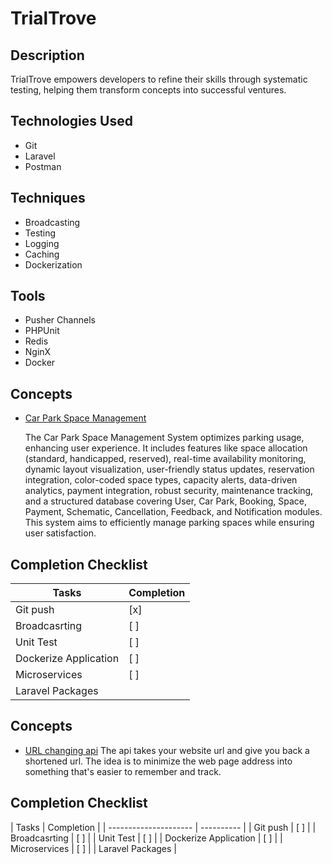 # TrialTrove

## Description

TrialTrove empowers developers to refine their skills through systematic testing, helping them transform concepts into successful ventures.

## Technologies Used

- Git
- Laravel
- Postman

## Techniques

- Broadcasting
- Testing
- Logging
- Caching
- Dockerization

## Tools

- Pusher Channels
- PHPUnit
- Redis
- NginX
- Docker

## Concepts

- [Car Park Space Management](folder_name/)

  The Car Park Space Management System optimizes parking usage, enhancing user experience. It includes features like space allocation (standard, handicapped, reserved), real-time availability monitoring, dynamic layout visualization, user-friendly status updates, reservation integration, color-coded space types, capacity alerts, data-driven analytics, payment integration, robust security, maintenance tracking, and a structured database covering User, Car Park, Booking, Space, Payment, Schematic, Cancellation, Feedback, and Notification modules. This system aims to efficiently manage parking spaces while ensuring user satisfaction.

## Completion Checklist

| Tasks                 | Completion |
| --------------------- | ---------- |
| Git push              | [x]        |
| Broadcasrting         | [ ]        |
| Unit Test             | [ ]        |
| Dockerize Application | [ ]        |
| Microservices         | [ ]        |
| Laravel Packages      |            



## Concepts

- [URL changing api](folder_name/)
                                                    The api takes your website url and give you back a shortened url. The idea is to minimize the web page address into something that's easier to remember and track.                                                    
## Completion Checklist       

| Tasks                 | Completion |            | --------------------- | ---------- |            | Git push              | [ ]        |            | Broadcasrting         | [ ]        |            | Unit Test             | [ ]        |            | Dockerize Application | [ ]        |            | Microservices         | [ ]        |            | Laravel Packages      |            
